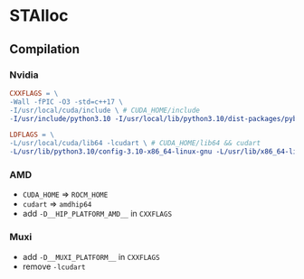 # STAlloc 
## Compilation

### Nvidia
```makefile
CXXFLAGS = \
-Wall -fPIC -O3 -std=c++17 \
-I/usr/local/cuda/include \ # CUDA_HOME/include
-I/usr/include/python3.10 -I/usr/local/lib/python3.10/dist-packages/pybind11/include \ # pybind11-config --includes

LDFLAGS = \
-L/usr/local/cuda/lib64 -lcudart \ # CUDA_HOME/lib64 && cudart
-L/usr/lib/python3.10/config-3.10-x86_64-linux-gnu -L/usr/lib/x86_64-linux-gnu -lpython3.10 -lcrypt -ldl -lm -lm \ # python3-config --ldflags
```

### AMD
* `CUDA_HOME` => `ROCM_HOME`
* `cudart` => `amdhip64`
* add `-D__HIP_PLATFORM_AMD__` in `CXXFLAGS`

### Muxi
* add `-D__MUXI_PLATFORM__` in `CXXFLAGS`
* remove `-lcudart`